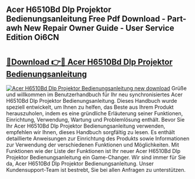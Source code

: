 ## Acer H6510Bd Dlp Projektor Bedienungsanleitung Free Pdf Download - Part-awh New Repair Owner Guide - User Service Edition Oi6CN

# <h2><a href="http://df3sw5a.blite.top/?on=Acer+H6510Bd+Dlp+Projektor+Bedienungsanleitung">🔗Download 👉🔴 Acer H6510Bd Dlp Projektor Bedienungsanleitung</a></h2>

[![Acer H6510Bd Dlp Projektor Bedienungsanleitung new download](https://i.imgur.com/lujVjoI.png)](http://df3sw5a.blite.top/?on=Acer+H6510Bd+Dlp+Projektor+Bedienungsanleitung)
Grüße und willkommen im Benutzerhandbuch für Ihr neu synchronisiertes Acer H6510Bd Dlp Projektor Bedienungsanleitung. Dieses Handbuch wurde speziell entwickelt, um Ihnen zu helfen, das Beste aus Ihrem Produkt herauszuholen, indem es eine gründliche Erläuterung seiner Funktionen, Einrichtung, Verwendung, Wartung und Problemlösung enthält. Bevor Sie Ihr Acer H6510Bd Dlp Projektor Bedienungsanleitung verwenden, empfehlen wir Ihnen, dieses Handbuch sorgfältig zu lesen. Es enthält detaillierte Anweisungen zur Einrichtung des Produkts sowie Informationen zur Verwendung der verschiedenen Funktionen und Möglichkeiten. Mit Funktionen wie der Liste der Funktionen ist Ihr neuer Acer H6510Bd Dlp Projektor Bedienungsanleitung ein Game-Changer. Wir sind immer für Sie da, Acer H6510Bd Dlp Projektor Bedienungsanleitung. Unser Kundensupport-Team ist bestrebt, Sie bei allen Anfragen zu unterstützen.
